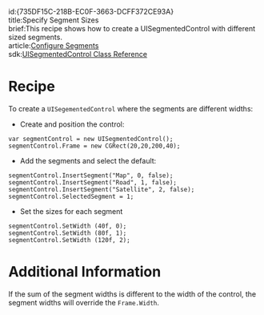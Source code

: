 id:{735DF15C-218B-EC0F-3663-DCFF372CE93A}  
title:Specify Segment Sizes  
brief:This recipe shows how to create a UISegmentedControl with different sized segments.  
article:[Configure Segments](/recipes/ios/standard_controls/segmented_button_control/configure_segments_(uisegmentedcontrol))  
sdk:[UISegmentedControl Class Reference](http://developer.apple.com/library/ios/#documentation/uikit/reference/UISegmentedControl_Class/Reference/UISegmentedControl.html)  

<a name="Recipe" class="injected"></a>


# Recipe

To create a `UISegementedControl` where the segments are different widths:

-  Create and position the control:


```
var segmentControl = new UISegmentedControl();
segmentControl.Frame = new CGRect(20,20,200,40);
```

-  Add the segments and select the default:


```
segmentControl.InsertSegment("Map", 0, false);
segmentControl.InsertSegment("Road", 1, false);
segmentControl.InsertSegment("Satellite", 2, false);
segmentControl.SelectedSegment = 1;
```

-  Set the sizes for each segment


```
segmentControl.SetWidth (40f, 0);
segmentControl.SetWidth (80f, 1);
segmentControl.SetWidth (120f, 2);
```

 <a name="Additional_Information" class="injected"></a>


# Additional Information

If the sum of the segment widths is different to the width of the control,
the segment widths will override the `Frame.Width`.

